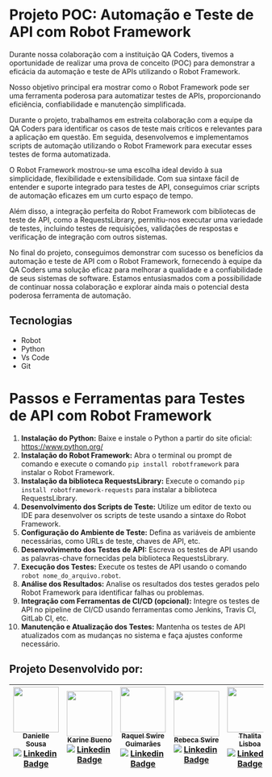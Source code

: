 <h1>Projeto POC: Automação e Teste de API com Robot Framework</h1>

<p>Durante nossa colaboração com a instituição QA Coders, tivemos a oportunidade de realizar uma prova de conceito (POC) para demonstrar a eficácia da automação e teste de APIs utilizando o Robot Framework.</p>

<p>Nosso objetivo principal era mostrar como o Robot Framework pode ser uma ferramenta poderosa para automatizar testes de APIs, proporcionando eficiência, confiabilidade e manutenção simplificada.</p>

<p>Durante o projeto, trabalhamos em estreita colaboração com a equipe da QA Coders para identificar os casos de teste mais críticos e relevantes para a aplicação em questão. Em seguida, desenvolvemos e implementamos scripts de automação utilizando o Robot Framework para executar esses testes de forma automatizada.</p>

<p>O Robot Framework mostrou-se uma escolha ideal devido à sua simplicidade, flexibilidade e extensibilidade. Com sua sintaxe fácil de entender e suporte integrado para testes de API, conseguimos criar scripts de automação eficazes em um curto espaço de tempo.</p>

<p>Além disso, a integração perfeita do Robot Framework com bibliotecas de teste de API, como a RequestsLibrary, permitiu-nos executar uma variedade de testes, incluindo testes de requisições, validações de respostas e verificação de integração com outros sistemas.</p>

<p>No final do projeto, conseguimos demonstrar com sucesso os benefícios da automação e teste de API com o Robot Framework, fornecendo à equipe da QA Coders uma solução eficaz para melhorar a qualidade e a confiabilidade de seus sistemas de software. Estamos entusiasmados com a possibilidade de continuar nossa colaboração e explorar ainda mais o potencial desta poderosa ferramenta de automação.</p>

## Tecnologias
- Robot 
- Python
- Vs Code 
- Git 


<h1>Passos e Ferramentas para Testes de API com Robot Framework</h1>

<ol>
  <li><strong>Instalação do Python:</strong> Baixe e instale o Python a partir do site oficial: <a href="https://www.python.org/">https://www.python.org/</a></li>
  
  <li><strong>Instalação do Robot Framework:</strong> Abra o terminal ou prompt de comando e execute o comando <code>pip install robotframework</code> para instalar o Robot Framework.</li>
  
  <li><strong>Instalação da biblioteca RequestsLibrary:</strong> Execute o comando <code>pip install robotframework-requests</code> para instalar a biblioteca RequestsLibrary.</li>
  
  <li><strong>Desenvolvimento dos Scripts de Teste:</strong> Utilize um editor de texto ou IDE para desenvolver os scripts de teste usando a sintaxe do Robot Framework.</li>
  
  <li><strong>Configuração do Ambiente de Teste:</strong> Defina as variáveis de ambiente necessárias, como URLs de teste, chaves de API, etc.</li>
  
  <li><strong>Desenvolvimento dos Testes de API:</strong> Escreva os testes de API usando as palavras-chave fornecidas pela biblioteca RequestsLibrary.</li>
  
  <li><strong>Execução dos Testes:</strong> Execute os testes de API usando o comando <code>robot nome_do_arquivo.robot</code>.</li>
  
  <li><strong>Análise dos Resultados:</strong> Analise os resultados dos testes gerados pelo Robot Framework para identificar falhas ou problemas.</li>
  
  <li><strong>Integração com Ferramentas de CI/CD (opcional):</strong> Integre os testes de API no pipeline de CI/CD usando ferramentas como Jenkins, Travis CI, GitLab CI, etc.</li>
  
  <li><strong>Manutenção e Atualização dos Testes:</strong> Mantenha os testes de API atualizados com as mudanças no sistema e faça ajustes conforme necessário.</li>
</ol>

## Projeto Desenvolvido por: 
| [<img loading="lazy" src="https://avatars.githubusercontent.com/u/137322187?v=4" width=90><br/><sub>Danielle Sousa</sub>](https://github.com/rhswire)<br/>[![Linkedin Badge](https://img.shields.io/badge/-LinkedIn-blue?style=flat-square&logo=Linkedin&logoColor=white&link=https://www.linkedin.com/in/daniellesousadads/)](https://www.linkedin.com/in/daniellesousadads/) | [<img loading="lazy" src="https://avatars.githubusercontent.com/u/116200326?v=4" width=90><br/><sub>Karine Bueno</sub>](https://github.com/karinebueno)<br/>[![Linkedin Badge](https://img.shields.io/badge/-LinkedIn-blue?style=flat-square&logo=Linkedin&logoColor=white&link=https://www.linkedin.com/in/karinebueno-quality-assurance-tester/)](https://www.linkedin.com/in/karinebueno-quality-assurance-tester/) | [<img loading="lazy" src="https://avatars.githubusercontent.com/u/93127535" width=90><br/><sub>Raquel Swire Guimarães</sub>](https://github.com/rhswire)<br/>[![Linkedin Badge](https://img.shields.io/badge/-LinkedIn-blue?style=flat-square&logo=Linkedin&logoColor=white&link=https://www.linkedin.com/in/rhswire)](https://www.linkedin.com/in/rhswire) | [<img loading="lazy" src="https://avatars.githubusercontent.com/u/92730333?v=4" width=90><br/><sub>Rebeca Swire</sub>](https://github.com/BekaSwire)<br/>[![Linkedin Badge](https://img.shields.io/badge/-LinkedIn-blue?style=flat-square&logo=Linkedin&logoColor=white&link=https://www.linkedin.com/in/rebeca-swire/)](https://www.linkedin.com/in/rebeca-swire/) | [<img loading="lazy" src="https://avatars.githubusercontent.com/u/106667633?v=4" width=90><br/><sub>Thalita Lisboa</sub>](https://github.com/ThalitaLisboa)<br/>[![Linkedin Badge](https://img.shields.io/badge/-LinkedIn-blue?style=flat-square&logo=Linkedin&logoColor=white&link=https://www.linkedin.com/in/thalita-lisboa/)](https://www.linkedin.com/in/thalita-lisboa/)
| :----------------------------------------------------------: | :----------------------------------------------------------: | :----------------------------------------------------------: | :----------------------------------------------------------: | :----------------------------------------------------------: |


